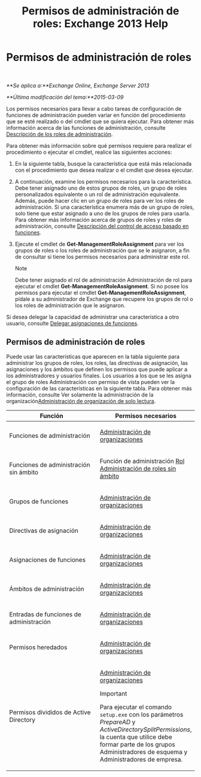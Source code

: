 ﻿---
title: 'Permisos de administración de roles: Exchange 2013 Help'
TOCTitle: Permisos de administración de roles
ms:assetid: cb9591c4-fbb3-4199-8007-6bbfdfd5a2e9
ms:mtpsurl: https://technet.microsoft.com/es-es/library/Dd638186(v=EXCHG.150)
ms:contentKeyID: 48268695
ms.date: 04/23/2018
mtps_version: v=EXCHG.150
ms.translationtype: HT
---

# Permisos de administración de roles

 

_**Se aplica a:**Exchange Online, Exchange Server 2013_

_**Última modificación del tema:**2015-03-09_

Los permisos necesarios para llevar a cabo tareas de configuración de funciones de administración pueden variar en función del procedimiento que se esté realizado o del cmdlet que se quiera ejecutar. Para obtener más información acerca de las funciones de administración, consulte [Descripción de los roles de administración](understanding-management-roles-exchange-2013-help.md).

Para obtener más información sobre qué permisos requiere para realizar el procedimiento o ejecutar el cmdlet, realice las siguientes acciones:

1.  En la siguiente tabla, busque la característica que está más relacionada con el procedimiento que desea realizar o el cmdlet que desea ejecutar.

2.  A continuación, examine los permisos necesarios para la característica. Debe tener asignado uno de estos grupos de roles, un grupo de roles personalizados equivalente o un rol de administración equivalente. Además, puede hacer clic en un grupo de roles para ver los roles de administración. Si una característica enumera más de un grupo de roles, solo tiene que estar asignado a uno de los grupos de roles para usarla. Para obtener más información acerca de grupos de roles y roles de administración, consulte [Descripción del control de acceso basado en funciones](understanding-role-based-access-control-exchange-2013-help.md).

3.  Ejecute el cmdlet de **Get-ManagementRoleAssignment** para ver los grupos de roles o los roles de administración que se le asignaron, a fin de consultar si tiene los permisos necesarios para administrar este rol.
    

    > [!NOTE]
    > Debe tener asignado el rol de administración Administración de rol para ejecutar el cmdlet <STRONG>Get-ManagementRoleAssignment</STRONG>. Si no posee los permisos para ejecutar el cmdlet <STRONG>Get-ManagementRoleAssignment</STRONG>, pídale a su administrador de Exchange que recupere los grupos de rol o los roles de administración que le asignaron.



Si desea delegar la capacidad de administrar una característica a otro usuario, consulte [Delegar asignaciones de funciones](delegate-role-assignments-exchange-2013-help.md).

## Permisos de administración de roles

Puede usar las características que aparecen en la tabla siguiente para administrar los grupos de roles, los roles, las directivas de asignación, las asignaciones y los ámbitos que definen los permisos que puede aplicar a los administradores y usuarios finales. Los usuarios a los que se les asigna el grupo de roles Administración con permiso de vista pueden ver la configuración de las características en la siguiente tabla. Para obtener más información, consulte Ver solamente la administración de la organización[Administración de organización de solo lectura](view-only-organization-management-exchange-2013-help.md).


<table>
<colgroup>
<col style="width: 50%" />
<col style="width: 50%" />
</colgroup>
<thead>
<tr class="header">
<th>Función</th>
<th>Permisos necesarios</th>
</tr>
</thead>
<tbody>
<tr class="odd">
<td><p>Funciones de administración</p></td>
<td><p><a href="organization-management-exchange-2013-help.md">Administración de organizaciones</a></p></td>
</tr>
<tr class="even">
<td><p>Funciones de administración sin ámbito</p></td>
<td><p>Función de administración <a href="unscoped-role-management-role-exchange-2013-help.md">Rol Administración de roles sin ámbito</a></p></td>
</tr>
<tr class="odd">
<td><p>Grupos de funciones</p></td>
<td><p><a href="organization-management-exchange-2013-help.md">Administración de organizaciones</a></p></td>
</tr>
<tr class="even">
<td><p>Directivas de asignación</p></td>
<td><p><a href="organization-management-exchange-2013-help.md">Administración de organizaciones</a></p></td>
</tr>
<tr class="odd">
<td><p>Asignaciones de funciones</p></td>
<td><p><a href="organization-management-exchange-2013-help.md">Administración de organizaciones</a></p></td>
</tr>
<tr class="even">
<td><p>Ámbitos de administración</p></td>
<td><p><a href="organization-management-exchange-2013-help.md">Administración de organizaciones</a></p></td>
</tr>
<tr class="odd">
<td><p>Entradas de funciones de administración</p></td>
<td><p><a href="organization-management-exchange-2013-help.md">Administración de organizaciones</a></p></td>
</tr>
<tr class="even">
<td><p>Permisos heredados</p></td>
<td><p><a href="organization-management-exchange-2013-help.md">Administración de organizaciones</a></p></td>
</tr>
<tr class="odd">
<td><p>Permisos divididos de Active Directory</p></td>
<td><p><a href="organization-management-exchange-2013-help.md">Administración de organizaciones</a></p>

> [!IMPORTANT]
> Para ejecutar el comando <CODE>setup.exe</CODE> con los parámetros <EM>PrepareAD</EM> y <EM>ActiveDirectorySplitPermissions</EM>, la cuenta que utilice debe formar parte de los grupos Administradores de esquema y Administradores de empresa.


</td>
</tr>
</tbody>
</table>

